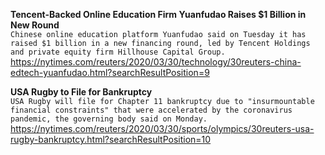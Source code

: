 **Tencent-Backed Online Education Firm Yuanfudao Raises $1 Billion in New Round**\
`Chinese online education platform Yuanfudao said on Tuesday it has raised $1 billion in a new financing round, led by Tencent Holdings and private equity firm Hillhouse Capital Group.`\
https://nytimes.com/reuters/2020/03/30/technology/30reuters-china-edtech-yuanfudao.html?searchResultPosition=9

**USA Rugby to File for Bankruptcy**\
`USA Rugby will file for Chapter 11 bankruptcy due to "insurmountable financial constraints" that were accelerated by the coronavirus pandemic, the governing body said on Monday. `\
https://nytimes.com/reuters/2020/03/30/sports/olympics/30reuters-usa-rugby-bankruptcy.html?searchResultPosition=10

